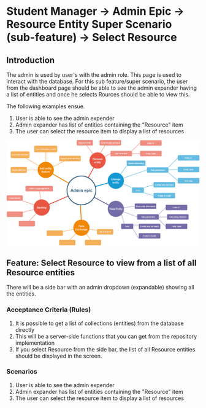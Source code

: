 # Student Manager -> Admin Epic -> Resource Entity Super Scenario (sub-feature) -> Select Resource

## Introduction

The admin is used by user's with the admin role. This page is used to interact with the database.  For this sub feature/super scenario, the user from the dashboard page should be able to see the admin expander having a list of entities and once he selects Rources should be able to view this.

The following examples ensue.
1.  User is able to see the admin expender
1. Admin expander has list of entities containing the "Resource" item 
2. The user can select the resource item to display a list of resources

![Admin epic](../admin.png)

## Feature: Select Resource to view from a list of all Resource entities

There will be a side bar with an admin dropdown (expandable) showing all the entities.

### Acceptance Criteria (Rules)

1. It is possible to get a list of collections (entities) from the database directly
1. This will be a server-side functions that you can get from the repository implementation
1. If you select Resource from the side bar, the list of all Resource entities should be displayed in the screen.

### Scenarios

1. User is able to see the admin expender
1. Admin expander has list of entities containing the "Resource" item 
2. The user can select the resource item to display a list of resources
